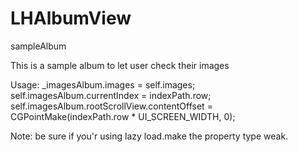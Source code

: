 # LHAlbumView
sampleAlbum

This is a sample album to let user check their images

Usage:
_imagesAlbum.images = self.images;
self.imagesAlbum.currentIndex = indexPath.row;
self.imagesAlbum.rootScrollView.contentOffset = CGPointMake(indexPath.row * UI_SCREEN_WIDTH, 0);

Note:
be sure if you'r using lazy load.make the property type weak.
